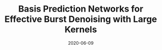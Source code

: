 ---
title: "Basis Prediction Networks for Effective Burst Denoising with Large Kernels"
collection: publications
permalink: /publication/bpn
date: 2020-06-09
venue: CVPR
city: Seattle
state: Washington
teaser:
thumbnail: 'bpn.png'
authors: "Zhihao Xia, Federico Perazzi, Michael Gharbi, Kalyan Sunkavalli, Ayan Chakrabarti"
bibtex: bpn.txt
uri: bpn.pdf
arxiv: https://arxiv.org/pdf/1912.04421
project: https://www.cse.wustl.edu/~zhihao.xia/bpn/
video: https://www.youtube.com/watch?v=jFubeqxJO6U&feature=youtu.be
poster:
data:
---